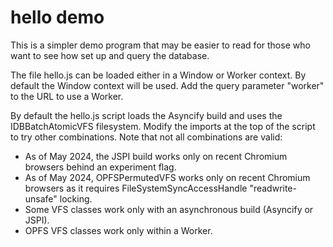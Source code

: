 # hello demo
This is a simpler demo program that may be easier to read for those
who want to see how set up and query the database.

The file hello.js can be loaded either in a Window or Worker context.
By default the Window context will be used. Add the query parameter
"worker" to the URL to use a Worker.

By default the hello.js script loads the Asyncify build and uses
the IDBBatchAtomicVFS filesystem. Modify the imports at the top of
the script to try other combinations. Note that not all combinations
are valid:

* As of May 2024, the JSPI build works only on recent Chromium browsers
behind an experiment flag.
* As of May 2024, OPFSPermutedVFS works only on recent Chromium browsers
as it requires FileSystemSyncAccessHandle "readwrite-unsafe" locking.
* Some VFS classes work only with an asynchronous build (Asyncify or JSPI).
* OPFS VFS classes work only within a Worker.
